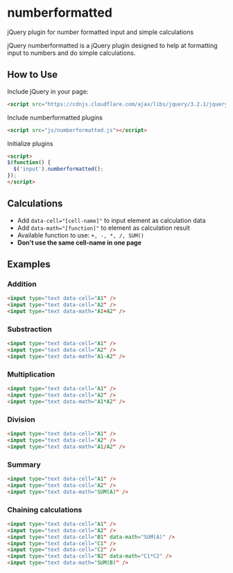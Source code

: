 # numberformatted
jQuery plugin for number formatted input and simple calculations

jQuery numberformatted is a jQuery plugin designed to help at formatting input to numbers and do simple calculations.

## How to Use
Include jQuery in your page:
```html
<script src="https://cdnjs.cloudflare.com/ajax/libs/jquery/3.2.1/jquery.min.js"></script>
```
Include numberformatted plugins
```html
<script src="js/numberformatted.js"></script>
```
Initialize plugins

```html
<script>
$(function() {
  $('input').numberformatted();
});
</script>
```

## Calculations
* Add `data-cell="[cell-name]"` to input element as calculation data
* Add `data-math="[function]"` to element as calculation result
* Available function to use: `+, -, *, /, SUM()`
* **Don't use the same cell-name in one page**

## Examples

### Addition
```html
<input type="text data-cell="A1" />
<input type="text data-cell="A2" />
<input type="text data-math="A1+A2" />
```

### Substraction
```html
<input type="text data-cell="A1" />
<input type="text data-cell="A2" />
<input type="text data-math="A1-A2" />
```

### Multiplication
```html
<input type="text data-cell="A1" />
<input type="text data-cell="A2" />
<input type="text data-math="A1*A2" />
```

### Division
```html
<input type="text data-cell="A1" />
<input type="text data-cell="A2" />
<input type="text data-math="A1/A2" />
```

### Summary
```html
<input type="text data-cell="A1" />
<input type="text data-cell="A2" />
<input type="text data-math="SUM(A)" />
```

### Chaining calculations
```html
<input type="text data-cell="A1" />
<input type="text data-cell="A2" />
<input type="text data-cell="B1" data-math="SUM(A)" />
<input type="text data-cell="C1" />
<input type="text data-cell="C2" />
<input type="text data-cell="B2" data-math="C1*C2" />
<input type="text data-math="SUM(B)" />
```
